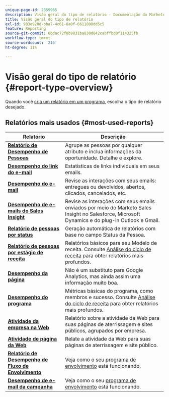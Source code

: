```yaml
---
unique-page-id: 2359965
description: Visão geral do tipo de relatório - Documentação do Marketo - Documentação do produto
title: Visão geral do tipo de relatório
exl-id: 983e920d-bba7-4c61-8a0f-6611808dd5c5
feature: Reporting
source-git-commit: 6bdac72f0b9831ba830d842cabffbd0f114325fb
workflow-type: tm+mt
source-wordcount: '216'
ht-degree: 11%

---
```


# Visão geral do tipo de relatório {#report-type-overview}

Quando você [cria um relatório em um programa](/help/marketo/product-docs/reporting/basic-reporting/creating-reports/create-a-report-in-a-program.md), escolha o tipo de relatório desejado.

## Relatórios mais usados {#most-used-reports}

<table> 
 <thead> 
  <tr> 
   <th>Relatório</th> 
   <th>Descrição</th> 
  </tr> 
 </thead> 
 <tbody> 
  <tr> 
   <td><strong><a href="people-performance-report.md">Relatório de Desempenho de Pessoas</a></strong></td> 
   <td>Agrupe as pessoas por qualquer atributo e inclua informações da oportunidade. Detalhe e explore.</td> 
  </tr> 
  <tr> 
   <td><strong><a href="/help/marketo/product-docs/email-marketing/email-programs/email-program-data/email-link-performance-report.md">Desempenho do link do e-mail</a>  </strong></td> 
   <td>Estatísticas de links individuais em seus emails.</td> 
  </tr> 
  <tr> 
   <td><strong><a href="/help/marketo/product-docs/email-marketing/email-programs/email-program-data/email-performance-report.md">Desempenho do e-mail</a>  </strong></td> 
   <td>Revise as interações com seus emails: entregues ou devolvidos, abertos, clicados, cancelados, etc.</td> 
  </tr> 
  <tr> 
   <td><strong><a href="/help/marketo/product-docs/marketo-sales-insight/msi-for-salesforce/features/performance-reports/sales-insight-email-performance-report.md">Desempenho de e-mails do Sales Insight</a></strong></td> 
   <td>Revise as interações com seus emails enviados por meio do Marketo Sales Insight no Salesforce, Microsoft Dynamics e do plug-in Outlook e Gmail.</td> 
  </tr> 
  <tr> 
   <td><strong><a href="people-by-status-report.md">Relatório de pessoas por status</a></strong></td> 
   <td>Geração automática de relatórios com base no campo Status da Pessoa.</td> 
  </tr> 
  <tr> 
   <td><strong><a href="/help/marketo/product-docs/reporting/revenue-cycle-analytics/revenue-tools/people-by-revenue-stage-report.md">Relatório de pessoas por estágio de receita</a></strong></td> 
   <td>Relatórios básicos para seu Modelo de receita. Consulte <a href="https://experienceleague.adobe.com/en/docs/marketo/using/product-docs/reporting/revenue-cycle-analytics/revenue-cycle-models/create-a-new-revenue-model">Análise do ciclo de receita</a> para obter relatórios mais profundos.</td> 
  </tr> 
  <tr> 
   <td><strong><a href="/help/marketo/product-docs/demand-generation/landing-pages/understanding-landing-pages/landing-page-performance-report.md">Desempenho da página</a>  </strong></td> 
   <td>Não é um substituto para Google Analytics, mas ainda assim uma informação muito boa.</td> 
  </tr> 
  <tr> 
   <td><strong><a href="/help/marketo/product-docs/core-marketo-concepts/programs/program-performance-report/create-a-program-performance-report.md">Desempenho do programa</a>  </strong></td> 
   <td>Métricas básicas do programa, como membros e sucesso. Consulte <a href="https://experienceleague.adobe.com/en/docs/marketo/using/product-docs/reporting/revenue-cycle-analytics/revenue-cycle-models/create-a-new-revenue-model">Análise do ciclo de receita</a> para obter relatórios mais profundos.</td> 
  </tr> 
  <tr> 
   <td><strong><a href="company-web-activity-report.md">Atividade da empresa na Web</a></strong></td> 
   <td>Relatório sobre a atividade da Web para suas páginas de aterrissagem e sites públicos, agrupados por empresa.</td> 
  </tr> 
  <tr> 
   <td><strong><a href="web-page-activity-report.md">Atividade de página da Web</a></strong></td> 
   <td>Relate a atividade da Web para suas páginas de aterrissagem e site público.</td> 
  </tr>
  <tr> 
   <td><strong><a href="/help/marketo/product-docs/email-marketing/drip-nurturing/reports-and-notifications/engagement-stream-performance-report.md">Relatório de Desempenho de Fluxo de Envolvimento</a> </strong></td> 
   <td>Veja como o seu <a href="https://experienceleague.adobe.com/en/docs/marketo/using/product-docs/email-marketing/drip-nurturing/creating-an-engagement-program/understanding-engagement-programs">programa de envolvimento</a> está funcionando.</td> 
  </tr>
   <tr> 
   <td><strong><a href="/help/marketo/product-docs/reporting/basic-reporting/report-types/campaign-email-performance-report.md">Desempenho de e-mail da campanha</a> </strong></td> 
   <td>Veja como o seu <a href="https://experienceleague.adobe.com/en/docs/marketo/using/product-docs/email-marketing/drip-nurturing/creating-an-engagement-program/understanding-engagement-programs">programa de envolvimento</a> está funcionando.</td> 
  </tr>
 </tbody> 
</table>
